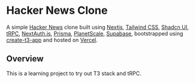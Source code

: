 # Hacker News Clone

A simple [Hacker News](https://news.ycombinator.com/) clone built using [Nextjs](https://nextjs.org), [Tailwind CSS](https://tailwindcss.com), [Shadcn UI](https://ui.shadcn.com/), [tRPC](https://trpc.io), [NextAuth.js](https://next-auth.js.org), [Prisma](https://prisma.io), [PlanetScale](https://planetscale.com), [Supabase](https://supabase.com), bootstrapped using [create-t3-app](https://create.t3.gg/) and hosted on [Vercel](https://vercel.com).

## Overview

This is a learning project to try out T3 stack and tRPC.
